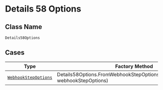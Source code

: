 
# Details 58 Options

## Class Name

`Details58Options`

## Cases

| Type | Factory Method |
|  --- | --- |
| [`WebhookStepOptions`](../../../doc/models/webhook-step-options.md) | Details58Options.FromWebhookStepOptions(WebhookStepOptions webhookStepOptions) |

